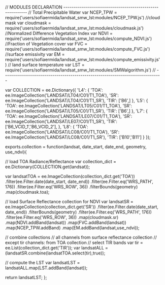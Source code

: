 // MODULES DECLARATION -----------------------------------------------------------
// Total Precipitable Water 
var NCEP_TPW = require('users/sofiaermida/landsat_smw_lst:modules/NCEP_TPW.js')
//cloud mask
var cloudmask = require('users/sofiaermida/landsat_smw_lst:modules/cloudmask.js')
//Normalized Difference Vegetation Index
var NDVI = require('users/sofiaermida/landsat_smw_lst:modules/compute_NDVI.js')
//Fraction of Vegetation cover
var FVC = require('users/sofiaermida/landsat_smw_lst:modules/compute_FVC.js')
//surface emissivity
var EM = require('users/sofiaermida/landsat_smw_lst:modules/compute_emissivity.js')
// land surface temperature
var LST = require('users/sofiaermida/landsat_smw_lst:modules/SMWalgorithm.js')
// --------------------------------------------------------------------------------

var COLLECTION = ee.Dictionary({
  'L4': {
    'TOA': ee.ImageCollection('LANDSAT/LT04/C01/T1_TOA'),
    'SR': ee.ImageCollection('LANDSAT/LT04/C01/T1_SR'),
    'TIR': ['B6',]
  },
  'L5': {
    'TOA': ee.ImageCollection('LANDSAT/LT05/C01/T1_TOA'),
    'SR': ee.ImageCollection('LANDSAT/LT05/C01/T1_SR'),
    'TIR': ['B6',]
  },
  'L7': {
    'TOA': ee.ImageCollection('LANDSAT/LE07/C01/T1_TOA'),
    'SR': ee.ImageCollection('LANDSAT/LE07/C01/T1_SR'),
    'TIR': ['B6_VCID_1','B6_VCID_2'],
  },
  'L8': {
    'TOA': ee.ImageCollection('LANDSAT/LC08/C01/T1_TOA'),
    'SR': ee.ImageCollection('LANDSAT/LC08/C01/T1_SR'),
    'TIR': ['B10','B11']
  }
});

exports.collection = function(landsat, date_start, date_end, geometry, use_ndvi){


  // load TOA Radiance/Reflectance
  var collection_dict = ee.Dictionary(COLLECTION.get(landsat));

  var landsatTOA = ee.ImageCollection(collection_dict.get('TOA'))
                .filter(ee.Filter.date(date_start, date_end))
                .filter(ee.Filter.eq('WRS_PATH', 176))
                .filter(ee.Filter.eq('WRS_ROW', 36))
                .filterBounds(geometry)
                .map(cloudmask.toa);
  
              
  // load Surface Reflectance collection for NDVI
  var landsatSR = ee.ImageCollection(collection_dict.get('SR'))
                .filter(ee.Filter.date(date_start, date_end))
                .filterBounds(geometry)
                .filter(ee.Filter.eq('WRS_PATH', 176))
                .filter(ee.Filter.eq('WRS_ROW', 36))
                .map(cloudmask.sr)
                .map(NDVI.addBand(landsat))
                .map(FVC.addBand(landsat))
                .map(NCEP_TPW.addBand)
                .map(EM.addBand(landsat,use_ndvi));

  // combine collections
  // all channels from surface reflectance collection
  // except tir channels: from TOA collection
  // select TIR bands
  var tir = ee.List(collection_dict.get('TIR'));
  var landsatALL = (landsatSR.combine(landsatTOA.select(tir),true));
  
  // compute the LST
  var landsatLST = landsatALL.map(LST.addBand(landsat));

  return landsatLST;
};

